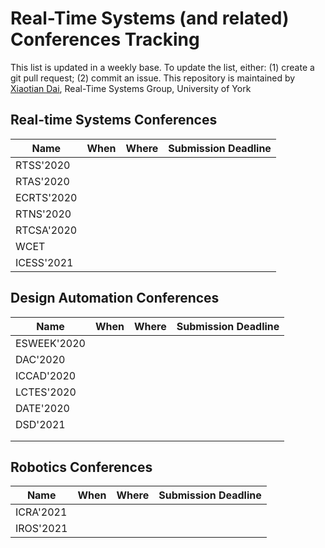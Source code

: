 # Real-Time Systems (and related) Conferences Tracking
This list is updated in a weekly base. To update the list, either: (1) create a git pull request; (2) commit an issue.
This repository is maintained by [Xiaotian Dai](http://www.xiaotiandai.com), Real-Time Systems Group, University of York

## Real-time Systems Conferences

| Name                          | When | Where | Submission Deadline |
|-------------------------------|------|-------|----------------|
| RTSS'2020                     |      |       |                |
| RTAS'2020                     |      |       |                |
| ECRTS'2020                    |      |       |                |
| RTNS'2020                     |      |       |                |
| RTCSA'2020                    |      |       |                |
| WCET                          |      |       |                |
| ICESS'2021                    |      |       |                |


## Design Automation Conferences

| Name                          | When | Where | Submission Deadline |
|-------------------------------|------|-------|----------------|
| ESWEEK'2020                   |      |       |                |
| DAC'2020                      |      |       |                |
| ICCAD'2020                    |      |       |                |
| LCTES'2020                    |      |       |                |
| DATE'2020                     |      |       |                |
| DSD'2021                      |      |       |                |
|                               |      |       |                |
|                               |      |       |                |


## Robotics Conferences

| Name                        | When | Where | Submission Deadline |
|-----------------------------|------|-------|----------------|
| ICRA'2021                   |      |       |                |
| IROS'2021                   |      |       |                |
